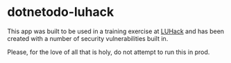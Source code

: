 # dotnetodo-luhack

This app was built to be used in a training exercise at [LUHack](luhack.uk) and has been created with a number of security vulnerabilities built in.

Please, for the love of all that is holy, do not attempt to run this in prod.   